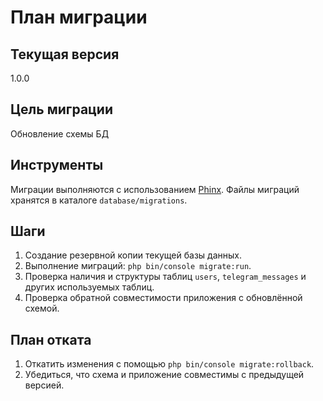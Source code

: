 # План миграции

## Текущая версия
1.0.0

## Цель миграции
Обновление схемы БД

## Инструменты
Миграции выполняются с использованием [Phinx](https://book.cakephp.org/phinx/0/en/).
Файлы миграций хранятся в каталоге `database/migrations`.

## Шаги
1. Создание резервной копии текущей базы данных.
2. Выполнение миграций: `php bin/console migrate:run`.
3. Проверка наличия и структуры таблиц `users`, `telegram_messages` и других используемых таблиц.
4. Проверка обратной совместимости приложения с обновлённой схемой.

## План отката
1. Откатить изменения с помощью `php bin/console migrate:rollback`.
2. Убедиться, что схема и приложение совместимы с предыдущей версией.
